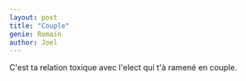```yaml
---
layout: post
title: "Couple"
genie: Romain
author: Joel
---
```


C'est ta relation toxique avec l'elect qui t'à ramené en couple.